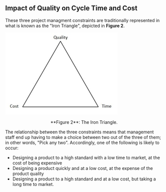 
Impact of Quality on Cycle Time and Cost
----------------------------------------

These three project managment constraints are traditionally represented in
what is known as the "Iron Triangle", depicted in **Figure 2**.

![](images/iron_triangle.jpg "The Iron Triangle")

<center>**Figure 2**: The Iron Triangle.</center>

The relationship between the three constraints means that management staff
end up having to make a choice between two out of the three of them; in
other words, "Pick any two". Accordingly, one of the following is likely to
occur:

* Designing a product to a high standard with a low time to market, at the cost of being expensive
* Designing a product quickly and at a low cost, at the expense of the product quality
* Designing a product to a high standard and at a low cost, but taking a long time to market.
